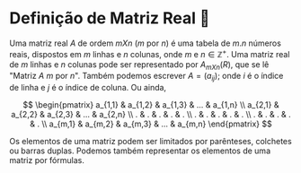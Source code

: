 # Definição de Matriz Real 🐆

Uma matriz real $A$ de ordem $mXn$ ($m$ por $n$) é uma tabela de $m.n$ números reais, dispostos em $m$ linhas e $n$ colunas, onde $m$ e $n \in \mathbb{Z}^+$. Uma matriz real de $m$ linhas e $n$ colunas pode ser representado por $A_{mXn}(R)$, que se lê "Matriz $A$ $m$ por $n$". Também podemos escrever $A = (a_{ij})$; onde $i$ é o índice de linha e $j$ é o índice de coluna. Ou ainda,

$$
\begin{pmatrix}
a_{1,1} & a_{1,2} & a_{1,3} & ... & a_{1,n} \\
a_{2,1} & a_{2,2} & a_{2,3} & ... & a_{2,n} \\
.        & .        & .        &  .  & .    \\
.        & .        & .        &  .  & .    \\
.        & .        & .        &  .  & .    \\
a_{m,1} & a_{m,2} & a_{m,3} & ... & a_{m,n}
\end{pmatrix}
$$

Os elementos de uma matriz podem ser limitados por parênteses, colchetes ou barras duplas. Podemos também representar os elementos de uma matriz por fórmulas.